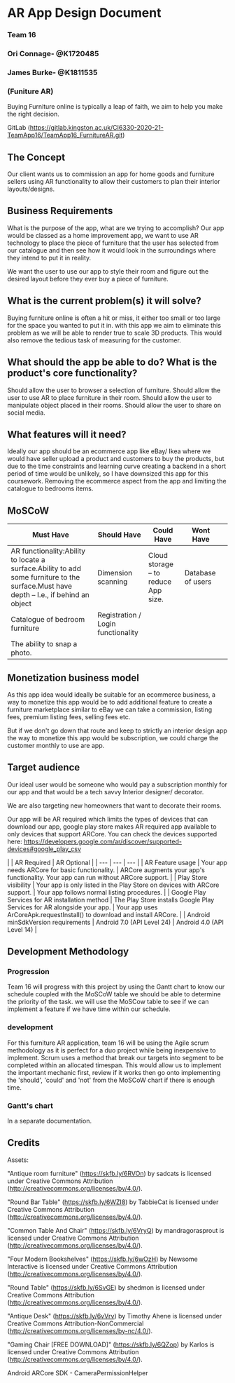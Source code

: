 # AR App Design Document
### Team 16
### Ori Connage- @K1720485
### James Burke- @K1811535
### (Funiture AR)

Buying Furniture online is typically a leap of faith, we aim to help you make the right decision.

GitLab (https://gitlab.kingston.ac.uk/CI6330-2020-21-TeamApp16/TeamApp16_FurnitureAR.git)


## The Concept
Our client wants us to commission an app for home goods and furniture sellers using AR functionality to allow their customers to plan their interior layouts/designs.

## Business Requirements
What is the purpose of the app, what are we trying to accomplish?
Our app would be classed as a home improvement app, we want to use AR technology to place the piece of furniture that the user has selected from our catalogue and then see how it would look in the surroundings where they intend to put it in reality.

We want the user to use our app to style their room and figure out the desired layout before they ever buy a piece of furniture.

## What is the current problem(s) it will solve?

Buying furniture online is often a hit or miss, it either too small or too large for the space you wanted to put it in. with this app we aim to eliminate this problem as we will be able to render true to scale 3D products. This would also remove the tedious task of measuring for the customer.

## What should the app be able to do? What is the product's core functionality?
Should allow the user to browser a selection of furniture.
Should allow the user to use AR to place furniture in their room.
Should allow the user to manipulate object placed in their rooms.
Should allow the user to share on social media.
## What features will it need?
Ideally our app should be an ecommerce app like eBay/ Ikea where we would have seller upload a product and customers to buy the products, but due to the time constraints and learning curve creating a backend in a short period of time would be unlikely, so I have downsized this app for this coursework. Removing the ecommerce aspect from the app and limiting the catalogue to bedrooms items.

## MoSCoW

| Must Have                                                                                                                             | Should Have                        | Could Have                          | Wont Have         |   |
|---------------------------------------------------------------------------------------------------------------------------------------|------------------------------------|-------------------------------------|-------------------|---|
| AR functionality:Ability to locate a surface.Ability to add some furniture to the surface.Must have depth – I.e., if behind an object | Dimension scanning                 | Cloud storage – to reduce App size. | Database of users |   |
| Catalogue of bedroom furniture                                                                                                        | Registration / Login functionality |                                     |                   |   |
| The ability to snap a photo.                                                                                                          |                                    |                                     |                   |   |
## Monetization business model
As this app idea would ideally be suitable for an ecommerce business, a way to monetize this app would be to add additional feature to create a furniture marketplace similar to eBay we can take a commission, listing fees, premium listing fees, selling fees etc.

But if we don't go down that route and keep to strictly an interior design app the way to monetize this app would be subscription, we could charge the customer monthly to use are app.

## Target audience
Our ideal user would be someone who would pay a subscription monthly for our app and that would be a tech savvy Interior designer/ decorator.

We are also targeting new homeowners that want to decorate their rooms.

Our app will be AR required which limits the types of devices that can download our app, google play store makes AR required app available to only devices that support ARCore. You can check the devices supported here: https://developers.google.com/ar/discover/supported-devices#google_play_csv

| | AR Required | AR Optional | | --- | --- | --- | | AR Feature usage | Your app needs ARCore for basic functionality. | ARCore augments your app's functionality. Your app can run without ARCore support. | | Play Store visibility | Your app is only listed in the Play Store on devices with ARCore support. | Your app follows normal listing procedures. | | Google Play Services for AR installation method | The Play Store installs Google Play Services for AR alongside your app. | Your app uses ArCoreApk.requestInstall() to download and install ARCore. | | Android minSdkVersion requirements | Android 7.0 (API Level 24) | Android 4.0 (API Level 14) |

## Development Methodology
### Progression
Team 16 will progress with this project by using the Gantt chart to know our schedule coupled with the MoSCoW table we should be able to determine the priority of the task. we will use the MoSCow table to see if we can implement a feature if we have time within our schedule.

### development
For this furniture AR application, team 16 will be using the Agile scrum methodology as it is perfect for a duo project while being inexpensive to implement. Scrum uses a method that break our targets into segment to be completed within an allocated timespan. This would allow us to implement the important mechanic first, review if it works then go onto implementing the 'should', 'could' and 'not' from the MoSCoW chart if there is enough time.

### Gantt's chart
In a separate documentation.





## Credits
Assets:

"Antique room furniture" (https://skfb.ly/6RVOn) by sadcats is licensed under Creative Commons Attribution (http://creativecommons.org/licenses/by/4.0/).

"Round Bar Table" (https://skfb.ly/6WZI8) by TabbieCat is licensed under Creative Commons Attribution (http://creativecommons.org/licenses/by/4.0/).

"Common Table And Chair" (https://skfb.ly/6VryQ) by mandragorasprout is licensed under Creative Commons Attribution (http://creativecommons.org/licenses/by/4.0/).

"Four Modern Bookshelves" (https://skfb.ly/6wOzH) by Newsome Interactive is licensed under Creative Commons Attribution (http://creativecommons.org/licenses/by/4.0/).

"Round Table" (https://skfb.ly/6SvGE) by shedmon is licensed under Creative Commons Attribution (http://creativecommons.org/licenses/by/4.0/).

"Antique Desk" (https://skfb.ly/6vVrv) by Timothy Ahene is licensed under Creative Commons Attribution-NonCommercial (http://creativecommons.org/licenses/by-nc/4.0/).

"Gaming Chair [FREE DOWNLOAD]" (https://skfb.ly/6QZop) by Karlos is licensed under Creative Commons Attribution (http://creativecommons.org/licenses/by/4.0/).

Android ARCore SDK - CameraPermissionHelper
